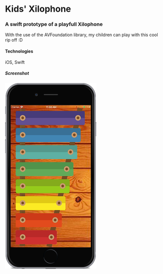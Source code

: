 # Kids' Xilophone
### A swift prototype of a playfull Xilophone 
With the use of the AVFoundation library, my children can play with this cool rip off :D
#### Technologies 
iOS, Swift
##### Screenshot
![Screenshot](xilo.png)
